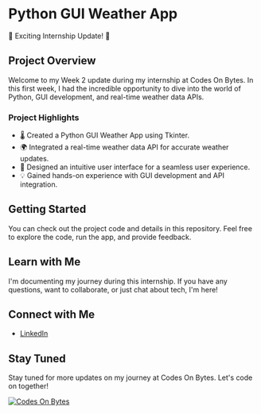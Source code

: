 # Python GUI Weather App

🚀 Exciting Internship Update! 🚀

## Project Overview

Welcome to my Week 2 update during my internship at Codes On Bytes. In this first week, I had the incredible opportunity to dive into the world of Python, GUI development, and real-time weather data APIs.

### Project Highlights

- 🌡️ Created a Python GUI Weather App using Tkinter.
- 🌍 Integrated a real-time weather data API for accurate weather updates.
- 🎨 Designed an intuitive user interface for a seamless user experience.
- 💡 Gained hands-on experience with GUI development and API integration.

## Getting Started

You can check out the project code and details in this repository. Feel free to explore the code, run the app, and provide feedback.

## Learn with Me

I'm documenting my journey during this internship. If you have any questions, want to collaborate, or just chat about tech, I'm here!

## Connect with Me

- [LinkedIn](https://www.linkedin.com/in/zane-dev14)

## Stay Tuned

Stay tuned for more updates on my journey at Codes On Bytes. Let's code on together!

[![Codes On Bytes](codesonbyteslogo.png)](https://www.codesonbytes.com)

